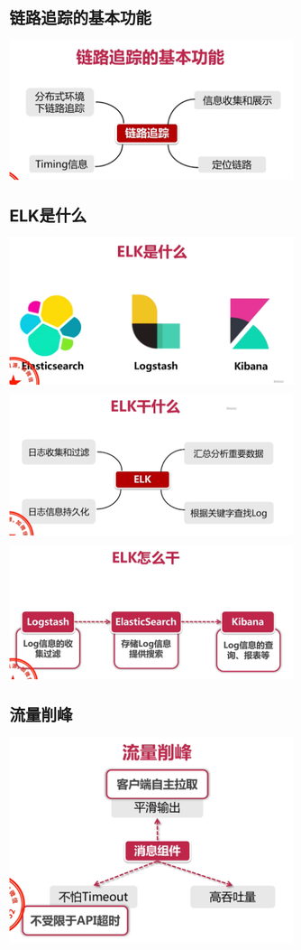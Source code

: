 # 链路追踪的基本功能

![](img\1.png)

# ELK是什么

![](img\2.png)

![](img\3.png)

![](img\4.png)



# 流量削峰

![](img\5.png)